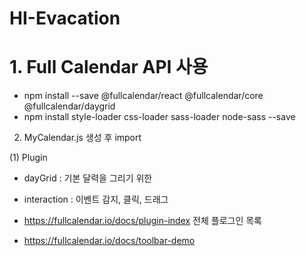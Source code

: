 # HI-Evacation
# 1. Full Calendar API 사용
  - npm install --save @fullcalendar/react @fullcalendar/core @fullcalendar/daygrid
  - npm install style-loader css-loader sass-loader node-sass --save

2. MyCalendar.js 생성 후 import
   
(1) Plugin
- dayGrid : 기본 달력을 그리기 위한
- interaction : 이벤트 감지, 클릭, 드래그
- https://fullcalendar.io/docs/plugin-index 전체 플로그인 목록

- https://fullcalendar.io/docs/toolbar-demo
